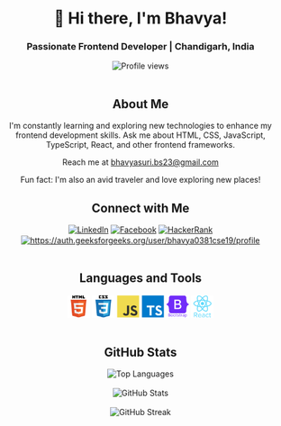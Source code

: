 <div align="center">
  <h1>👋 Hi there, I'm Bhavya!</h1>
  <h3>Passionate Frontend Developer | Chandigarh, India</h3>
  <img src="https://komarev.com/ghpvc/?username=bhavya044&label=Profile%20views&color=0e75b6&style=flat" alt="Profile views" />
  <br/><br/>
  <h2>About Me</h2>
  <p>I'm constantly learning and exploring new technologies to enhance my frontend development skills. Ask me about HTML, CSS, JavaScript, TypeScript, React, and other frontend frameworks.</p>
  <p>Reach me at <a href="mailto:bhavyasuri.bs23@gmail.com">bhavyasuri.bs23@gmail.com</a></p>
  <p>Fun fact: I'm also an avid traveler and love exploring new places!</p>
  <h2>Connect with Me</h2>
  <a href="https://linkedin.com/in/bhavya-suri-b593aa113" target="_blank"><img src="https://img.icons8.com/color/48/000000/linkedin.png" alt="LinkedIn" height="30" width="30" /></a>
  <a href="https://www.facebook.com/bhavya.suri.100" target="_blank"><img src="https://img.icons8.com/color/48/000000/facebook.png" alt="Facebook" height="30" width="30" /></a>
  <a href="https://www.hackerrank.com/bhavya0381_cse19" target="_blank"><img src="https://img.icons8.com/windows/32/000000/hackerrank.png" alt="HackerRank" height="30" width="30" /></a>
  <a href="https://auth.geeksforgeeks.org/user/https://auth.geeksforgeeks.org/user/bhavya0381cse19/profile" target="blank"><img align="center" src="https://raw.githubusercontent.com/rahuldkjain/github-profile-readme-generator/master/src/images/icons/Social/geeks-for-geeks.svg" alt="https://auth.geeksforgeeks.org/user/bhavya0381cse19/profile" height="30" width="40"/></a>
  <br/><br/>
  <h2>Languages and Tools</h2>
  <img src="https://raw.githubusercontent.com/devicons/devicon/master/icons/html5/html5-original-wordmark.svg" alt="HTML5" height="40"/>
  <img src="https://raw.githubusercontent.com/devicons/devicon/master/icons/css3/css3-original-wordmark.svg" alt="CSS3" height="40"/>
  <img src="https://raw.githubusercontent.com/devicons/devicon/master/icons/javascript/javascript-original.svg" alt="JavaScript" height="40"/>
  <img src="https://raw.githubusercontent.com/devicons/devicon/master/icons/typescript/typescript-original.svg" alt="TypeScript" height="40"/>
  <img src="https://raw.githubusercontent.com/devicons/devicon/master/icons/bootstrap/bootstrap-plain-wordmark.svg" alt="Bootstrap" height="40"/>
  <img src="https://raw.githubusercontent.com/devicons/devicon/master/icons/react/react-original-wordmark.svg" alt="React" height="40"/>
  <br/><br/>
  <h2>GitHub Stats</h2>
  <img src="https://github-readme-stats.vercel.app/api/top-langs/?username=bhavya044&layout=compact&theme=dark" alt="Top Languages" />
  <br/><br/>
  <img src="https://github-readme-stats.vercel.app/api?username=bhavya044&show_icons=true&theme=dark" alt="GitHub Stats" />
  <br/><br/>
  <img src="https://github-readme-streak-stats.herokuapp.com/?user=bhavya044&theme=dark" alt="GitHub Streak" />
</div>
